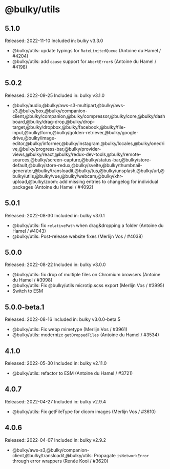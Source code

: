 # @bulky/utils

## 5.1.0

Released: 2022-11-10
Included in: bulky v3.3.0

- @bulky/utils: update typings for `RateLimitedQueue` (Antoine du Hamel / #4204)
- @bulky/utils: add `cause` support for `AbortError`s (Antoine du Hamel / #4198)

## 5.0.2

Released: 2022-09-25
Included in: bulky v3.1.0

- @bulky/audio,@bulky/aws-s3-multipart,@bulky/aws-s3,@bulky/box,@bulky/companion-client,@bulky/companion,@bulky/compressor,@bulky/core,@bulky/dashboard,@bulky/drag-drop,@bulky/drop-target,@bulky/dropbox,@bulky/facebook,@bulky/file-input,@bulky/form,@bulky/golden-retriever,@bulky/google-drive,@bulky/image-editor,@bulky/informer,@bulky/instagram,@bulky/locales,@bulky/onedrive,@bulky/progress-bar,@bulky/provider-views,@bulky/react,@bulky/redux-dev-tools,@bulky/remote-sources,@bulky/screen-capture,@bulky/status-bar,@bulky/store-default,@bulky/store-redux,@bulky/svelte,@bulky/thumbnail-generator,@bulky/transloadit,@bulky/tus,@bulky/unsplash,@bulky/url,@bulky/utils,@bulky/vue,@bulky/webcam,@bulky/xhr-upload,@bulky/zoom: add missing entries to changelog for individual packages (Antoine du Hamel / #4092)

## 5.0.1

Released: 2022-08-30
Included in: bulky v3.0.1

- @bulky/utils: fix `relativePath` when drag&dropping a folder (Antoine du Hamel / #4043)
- @bulky/utils: Post-release website fixes (Merlijn Vos / #4038)

## 5.0.0

Released: 2022-08-22
Included in: bulky v3.0.0

- @bulky/utils: fix drop of multiple files on Chromium browsers (Antoine du Hamel / #3998)
- @bulky/utils: Fix @bulky/utils microtip.scss export (Merlijn Vos / #3995)
- Switch to ESM

## 5.0.0-beta.1

Released: 2022-08-16
Included in: bulky v3.0.0-beta.5

- @bulky/utils: Fix webp mimetype (Merlijn Vos / #3961)
- @bulky/utils: modernize `getDroppedFiles` (Antoine du Hamel / #3534)

## 4.1.0

Released: 2022-05-30
Included in: bulky v2.11.0

- @bulky/utils: refactor to ESM (Antoine du Hamel / #3721)

## 4.0.7

Released: 2022-04-27
Included in: bulky v2.9.4

- @bulky/utils: Fix getFileType for dicom images (Merlijn Vos / #3610)

## 4.0.6

Released: 2022-04-07
Included in: bulky v2.9.2

- @bulky/aws-s3,@bulky/companion-client,@bulky/transloadit,@bulky/utils: Propagate `isNetworkError` through error wrappers (Renée Kooi / #3620)
